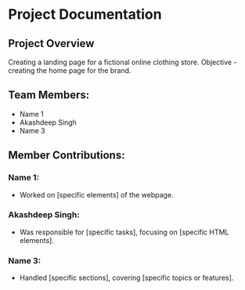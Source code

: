# Project Documentation

## Project Overview

Creating a landing page for a fictional online clothing store. 
Objective - creating the home page for the brand.

## Team Members:

-   Name 1
-   Akashdeep Singh
-   Name 3

## Member Contributions:

### Name 1:

-   Worked on [specific elements] of the webpage.

### Akashdeep Singh:

-   Was responsible for [specific tasks], focusing on [specific HTML elements].

### Name 3:

-   Handled [specific sections], covering [specific topics or features].